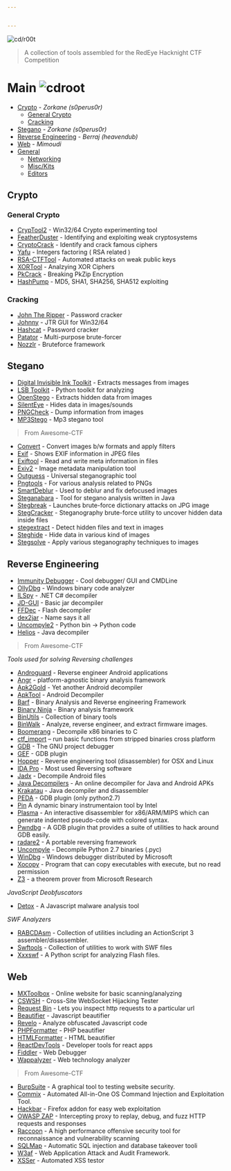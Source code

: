 ```yaml
---


---
```


<p><img src="https://i.imgur.com/bEQAcaH.jpg" alt="cd/r00t"></p>
<blockquote>
<p>A collection of tools assembled for the RedEye Hacknight CTF Competition</p>
</blockquote>
<h1 id="main----">Main    <img src="https://img.shields.io/badge/cd-r00t-brightgreen.svg" alt="cdroot"></h1>
<ul>
<li><a href="#crypto">Crypto</a> - <em>Zorkane (s0perus0r)</em>
<ul>
<li><a href="#general-crypto">General Crypto</a></li>
<li><a href="#cracking">Cracking</a></li>
</ul>
</li>
<li><a href="#stegano">Stegano</a> - <em>Zorkane (s0perus0r)</em></li>
<li><a href="#reverse-engineering">Reverse Engineering</a> - <em>Berraj (heavendub)</em></li>
<li><a href="#web">Web</a> - <em>Mimoudi</em></li>
<li><a href="#general">General</a>
<ul>
<li><a href="#networking">Networking</a></li>
<li><a href="#misc/kits">Misc/Kits</a></li>
<li><a href="#editors">Editors</a></li>
</ul>
</li>
</ul>
<h2 id="crypto">Crypto</h2>
<h3 id="general-crypto">General Crypto</h3>
<ul>
<li><a href="https://www.cryptool.org/en/ct2-downloads">CrypTool2</a> - Win32/64 Crypto experimenting tool</li>
<li><a href="https://github.com/nccgroup/featherduster">FeatherDuster</a> - Identifying and exploiting weak cryptosystems</li>
<li><a href="https://sites.google.com/site/cryptocrackprogram/">CryptoCrack</a> - Identify and crack famous ciphers</li>
<li><a href="https://sourceforge.net/projects/yafu/">Yafu</a> - Integers factoring ( RSA related )</li>
<li><a href="https://github.com/Ganapati/RsaCtfTool">RSA-CTFTool</a> - Automated attacks on weak public keys</li>
<li><a href="https://github.com/hellman/xortool">XORTool</a> - Analzying XOR Ciphers</li>
<li><a href="https://www.unix-ag.uni-kl.de/%7Econrad/krypto/pkcrack.html">PkCrack</a> - Breaking PkZip Encryption</li>
<li><a href="https://github.com/bwall/HashPump">HashPump</a> - MD5, SHA1, SHA256, SHA512 exploiting</li>
</ul>
<h3 id="cracking">Cracking</h3>
<ul>
<li><a href="http://www.openwall.com/john/">John The Ripper</a> - Password cracker</li>
<li><a href="https://openwall.info/wiki/john/johnny">Johnny</a> - JTR GUI for Win32/64</li>
<li><a href="https://hashcat.net/hashcat/">Hashcat</a> - Password cracker</li>
<li><a href="https://github.com/lanjelot/patator">Patator</a> - Multi-purpose brute-forcer</li>
<li><a href="https://github.com/intrd/nozzlr">Nozzlr</a> - Bruteforce framework</li>
</ul>
<h2 id="stegano">Stegano</h2>
<ul>
<li><a href="http://diit.sourceforge.net/">Digital Invisible Ink Toolkit</a> - Extracts messages from images</li>
<li><a href="https://github.com/luca-m/lsb-toolkit">LSB Toolkit</a> - Python toolkit for analyzing</li>
<li><a href="https://www.openstego.com/">OpenStego</a> - Extracts hidden data from images</li>
<li><a href="https://silenteye.v1kings.io/">SilentEye</a> - Hides data in images/sounds</li>
<li><a href="http://www.libpng.org/pub/png/apps/pngcheck.html">PNGCheck</a> - Dump information from images</li>
<li><a href="http://www.petitcolas.net/steganography/mp3stego/">MP3Stego</a> - Mp3 stegano tool</li>
</ul>
<blockquote>
<p>From Awesome-CTF</p>
</blockquote>
<ul>
<li><a href="http://www.imagemagick.org/script/convert.php">Convert</a> - Convert images b/w formats and apply filters</li>
<li><a href="http://manpages.ubuntu.com/manpages/trusty/man1/exif.1.html">Exif</a> - Shows EXIF information in JPEG files</li>
<li><a href="https://linux.die.net/man/1/exiftool">Exiftool</a> - Read and write meta information in files</li>
<li><a href="http://www.exiv2.org/manpage.html">Exiv2</a> - Image metadata manipulation tool</li>
<li><a href="https://www.freebsd.org/cgi/man.cgi?query=outguess+&amp;apropos=0&amp;sektion=0&amp;manpath=FreeBSD+Ports+5.1-RELEASE&amp;format=html">Outguess</a> - Universal steganographic tool</li>
<li><a href="http://www.stillhq.com/pngtools/">Pngtools</a> - For various analysis related to PNGs</li>
<li><a href="https://github.com/Y-Vladimir/SmartDeblur">SmartDeblur</a> - Used to deblur and fix defocused images</li>
<li><a href="https://www.openhub.net/p/steganabara">Steganabara</a> - Tool for stegano analysis written in Java</li>
<li><a href="https://linux.die.net/man/1/stegbreak">Stegbreak</a> - Launches brute-force dictionary attacks on JPG image</li>
<li><a href="https://github.com/Paradoxis/StegCracker">StegCracker</a> - Steganography brute-force utility to uncover hidden data inside files</li>
<li><a href="https://github.com/evyatarmeged/stegextract">stegextract</a> - Detect hidden files and text in images</li>
<li><a href="http://steghide.sourceforge.net/">Steghide</a> - Hide data in various kind of images</li>
<li><a href="http://www.caesum.com/handbook/Stegsolve.jar">Stegsolve</a> - Apply various steganography techniques to images</li>
</ul>
<h2 id="reverse-engineering">Reverse Engineering</h2>
<ul>
<li><a href="http://debugger.immunityinc.com/">Immunity Debugger</a>  - Cool debugger/ GUI and CMDLine</li>
<li><a href="http://www.ollydbg.de/">OllyDbg</a>  - Windows binary code analyzer</li>
<li><a href="http://ilspy.net/">ILSpy</a>  - .NET C# decompiler</li>
<li><a href="http://jd.benow.ca/#jd-gui-overview">JD-GUI</a>  - Basic jar decompiler</li>
<li><a href="http://www.free-decompiler.com/flash/download.html">FFDec</a>  - Flash decompiler</li>
<li><a href="http://code.google.com/p/dex2jar/">dex2jar</a>  - Name says it all</li>
<li><a href="https://github.com/wibiti/uncompyle2">Uncompyle2</a> - Python bin -&gt; Python code</li>
<li><a href="https://github.com/helios-decompiler/Helios">Helios</a> - Java decompiler</li>
</ul>
<blockquote>
<p>From Awesome-CTF</p>
</blockquote>
<p><em>Tools used for solving Reversing challenges</em></p>
<ul>
<li><a href="https://github.com/androguard/androguard">Androguard</a> - Reverse engineer Android applications</li>
<li><a href="https://github.com/angr/angr">Angr</a> - platform-agnostic binary analysis framework</li>
<li><a href="https://github.com/lxdvs/apk2gold">Apk2Gold</a> - Yet another Android decompiler</li>
<li><a href="http://ibotpeaches.github.io/Apktool/">ApkTool</a> - Android Decompiler</li>
<li><a href="https://github.com/programa-stic/barf-project">Barf</a> - Binary Analysis and Reverse engineering Framework</li>
<li><a href="https://binary.ninja/">Binary Ninja</a> - Binary analysis framework</li>
<li><a href="http://www.gnu.org/software/binutils/binutils.html">BinUtils</a> - Collection of binary tools</li>
<li><a href="https://github.com/devttys0/binwalk">BinWalk</a> - Analyze, reverse engineer, and extract firmware images.</li>
<li><a href="https://github.com/nemerle/boomerang">Boomerang</a> - Decompile x86 binaries to C</li>
<li><a href="https://github.com/docileninja/ctf_import">ctf_import</a> – run basic functions from stripped binaries cross platform</li>
<li><a href="https://www.gnu.org/software/gdb/">GDB</a> - The GNU project debugger</li>
<li><a href="https://github.com/hugsy/gef">GEF</a> - GDB plugin</li>
<li><a href="http://www.hopperapp.com/">Hopper</a> - Reverse engineering tool (disassembler) for OSX and Linux</li>
<li><a href="https://www.hex-rays.com/products/ida/">IDA Pro</a> - Most used Reversing software</li>
<li><a href="https://github.com/skylot/jadx">Jadx</a> - Decompile Android files</li>
<li><a href="http://www.javadecompilers.com">Java Decompilers</a> - An online decompiler for Java and Android APKs</li>
<li><a href="https://github.com/Storyyeller/Krakatau">Krakatau</a> - Java decompiler and disassembler</li>
<li><a href="https://github.com/longld/peda">PEDA</a> - GDB plugin (only python2.7)</li>
<li><a href="https://software.intel.com/en-us/articles/pin-a-dynamic-binary-instrumentation-tool">Pin</a> A dynamic binary instrumentaion tool by Intel</li>
<li><a href="https://github.com/joelpx/plasma">Plasma</a> - An interactive disassembler for x86/ARM/MIPS which can generate indented pseudo-code with colored syntax.</li>
<li><a href="https://github.com/pwndbg/pwndbg">Pwndbg</a> - A GDB plugin that provides a suite of utilities to hack around GDB easily.</li>
<li><a href="https://github.com/radare/radare2">radare2</a> - A portable reversing framework</li>
<li><a href="https://github.com/gstarnberger/uncompyle">Uncompyle</a> - Decompile Python 2.7 binaries (.pyc)</li>
<li><a href="http://www.windbg.org/">WinDbg</a> - Windows debugger distributed by Microsoft</li>
<li><a href="http://reverse.lostrealm.com/tools/xocopy.html">Xocopy</a> - Program that can copy executables with execute, but no read permission</li>
<li><a href="https://github.com/Z3Prover/z3">Z3</a> - a theorem prover from Microsoft Research</li>
</ul>
<p><em>JavaScript Deobfuscators</em></p>
<ul>
<li><a href="http://relentless-coding.org/projects/jsdetox/install">Detox</a> - A Javascript malware analysis tool</li>
</ul>
<p><em>SWF Analyzers</em></p>
<ul>
<li><a href="https://github.com/CyberShadow/RABCDAsm">RABCDAsm</a> - Collection of utilities including an ActionScript 3 assembler/disassembler.</li>
<li><a href="http://www.swftools.org/">Swftools</a> - Collection of utilities to work with SWF files</li>
<li><a href="https://bitbucket.org/Alexander_Hanel/xxxswf">Xxxswf</a> - A Python script for analyzing Flash files.</li>
</ul>
<h2 id="web">Web</h2>
<ul>
<li><a href="https://mxtoolbox.com/">MXToolbox</a> - Online website for basic scanning/analyzing</li>
<li><a href="http://ironwasp.org/cswsh.html">CSWSH</a> - Cross-Site WebSocket Hijacking Tester</li>
<li><a href="http://requestb.in/">Request Bin</a> - Lets you inspect http requests to a particular url</li>
<li><a href="https://beautifier.io/">Beautifier</a> - Javascript beautifier</li>
<li><a href="http://www.kahusecurity.com/tools/Revelo_v0.6.zip">Revelo</a> - Analyze obfuscated Javascript code</li>
<li><a href="http://www.phpformatter.com/">PHPFormatter</a> - PHP beautifier</li>
<li><a href="https://htmlformatter.com/">HTMLFormatter</a> - HTML beautifier</li>
<li><a href="https://addons.mozilla.org/en-US/firefox/addon/react-devtools/">ReactDevTools</a> - Developer tools for react apps</li>
<li><a href="https://www.telerik.com/fiddler">Fiddler</a> - Web Debugger</li>
<li><a href="http://wappalyzer.com/">Wappalyzer</a> - Web technology analyzer</li>
</ul>
<blockquote>
<p>From Awesome-CTF</p>
</blockquote>
<ul>
<li><a href="https://github.com/apsdehal/awesome-ctf/blob/master">BurpSuite</a> - A graphical tool to testing website security.</li>
<li><a href="https://github.com/commixproject/commix">Commix</a> - Automated All-in-One OS Command Injection and Exploitation Tool.</li>
<li><a href="https://addons.mozilla.org/en-US/firefox/addon/hackbar-quantum/">Hackbar</a> - Firefox addon for easy web exploitation</li>
<li><a href="https://www.owasp.org/index.php/Projects/OWASP_Zed_Attack_Proxy_Project">OWASP ZAP</a> - Intercepting proxy to replay, debug, and fuzz HTTP requests and responses</li>
<li><a href="https://github.com/evyatarmeged/Raccoon">Raccoon</a> - A high performance offensive security tool for reconnaissance and vulnerability scanning</li>
<li><a href="https://github.com/sqlmapproject/sqlmap">SQLMap</a> - Automatic SQL injection and database takeover tooli</li>
<li><a href="https://github.com/andresriancho/w3af">W3af</a> - Web Application Attack and Audit Framework.</li>
<li><a href="http://xsser.sourceforge.net/">XSSer</a> - Automated XSS testor</li>
</ul>

